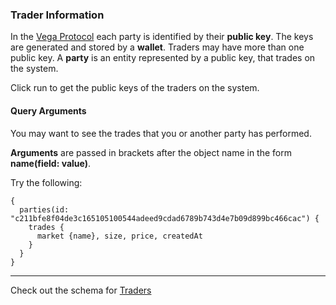 ### Trader Information 

In the <a href="https://vega.xyz/" target="_blank" rel="noreferrer">Vega Protocol</a> each party is identified by their **public key**. The keys are generated and stored by a **wallet**. Traders may have more than one public key. A **party** is an entity represented by a public key, that trades on the system.

Click run to get the public keys of the traders on the system.

#### Query Arguments

You may want to see the trades that you or another party has performed.

**Arguments** are passed in brackets after the object name in the form **name(field: value)**.

Try the following:

```
{
  parties(id: "c211bfe8f04de3c165105100544adeed9cdad6789b743d4e7b09d899bc466cac") {
    trades {
      market {name}, size, price, createdAt
    }
  }
}
```
___
Check out the schema for <a href="https://docs.fairground.vega.xyz/api/graphql/party.doc.html" target="_blank" rel="noreferrer">Traders</a> 
